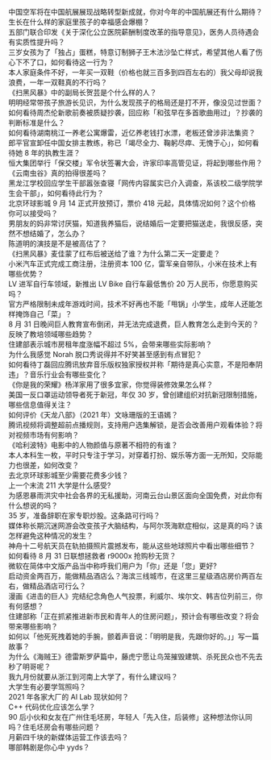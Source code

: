 中国空军将在中国航展展现战略转型新成就，你对今年的中国航展还有什么期待？  
生长在什么样的家庭里孩子的幸福感会爆棚？  
五部门联合印发《关于深化公立医院薪酬制度改革的指导意见》，医务人员待遇会有实质性提升吗？  
三岁女孩为了「独占」蛋糕，特意订制狮子王木法沙坠亡样式，希望其他人看了伤心下不了口，如何看待这一行为？  
本人家庭条件不好，一年买一双鞋（价格也就三百多到四百左右的）我父母却说我浪费，一年一双鞋真的不行吗？  
《扫黑风暴》中的副局长贺芸是个什么样的人？  
明明经常带孩子旅游长见识，为什么发现孩子的格局还是打不开，像没见过世面？  
如何看待周杰伦新歌前奏被质疑抄袭，回应称「和弦早在多首歌曲用过」？抄袭的判断标准是什么？  
如何看待湖南桃江一养老公寓爆雷，近亿养老钱打水漂，老板还曾涉非法集资？  
郎平官宣卸任中国女排主教练，称已「竭尽全力、鞠躬尽瘁、无愧于心」，如何看待她 8 年的执教生涯？  
恒大集团举行「保交楼」军令状签署大会，许家印率高管见证，将起到哪些作用？  
《云南虫谷》真的拍得很差吗？  
黑龙江学校回应学生干部嚣张查寝「网传内容属实已介入调查，系该校二级学院学生会干部」，如何看待此行为？  
北京环球影城 9 月 14 正式开放预订，票价 418 元起，具体情况如何？这个价格你可以接受吗？  
男朋友的妈非常讨厌猫，知道我养猫后，说结婚后一定要把猫送走，我很反感，突然不想结婚了，怎么办？  
陈道明的演技是不是被高估了？  
《扫黑风暴》麦佳蒙了红布后被送给了谁？为什么第二天一定要走？  
小米汽车正式完成工商注册，注册资本 100 亿，雷军亲自带队，小米在技术上有哪些优势？  
LV 进军自行车领域，新推出 LV Bike 自行车最低售价 20 万人民币，你愿意购买吗？  
官方严格限制未成年游戏时间，技术不好再也不能「甩锅」小学生，成年人还能怎样掩饰自己「菜」？  
8 月 31 日晚间巨人教育宣布倒闭，并无法完成退费，巨人教育怎么走到今天的？反映了教培领域哪些趋势？  
住建部表示城市房租年度涨幅不超过 5%，会带来哪些实际影响？  
为什么我感觉 Norah 脱口秀说得并不好笑甚至感到有点冒犯？  
如何看待丁磊回应腾讯放弃音乐版权独家授权并称「期待是真心实意，不是阳奉阴违」？音乐行业会有哪些变化？  
《你是我的荣耀》杨洋家用了很多宜家，你觉得装修效果怎么样？  
美国一反口罩运动领导者死于新冠，年仅 30 岁，曾创建组织对抗新冠限制措施，哪些信息值得关注？  
如何评价《天龙八部》（2021 年）文咏珊版的王语嫣？  
腾讯视频将调整超前点播规则，支持用户选集解锁，是否会改善用户观看体验？将对视频市场有何影响？  
《哈利波特》电影中的人物颜值与原著不相符的有谁？  
本人本科生一枚，平时只专注于学习，对穿着打扮、娱乐等方面一无所知，交际能力也很差，如何改变？  
去北京环球影城至少需要花费多少钱？  
上一个末流 211 大学是什么感受?  
为感恩暴雨洪灾中社会各界的无私援助，河南云台山景区面向全国免费，对此你有什么想说的吗？  
35 岁，准备辞职在家专职炒股。这条路可行吗？  
媒体称长期沉迷网游会改变孩子大脑结构，与阿尔茨海默症相似，这是真的吗？该怎样避免这种情况的发生？  
神舟十二号航天员在轨拍摄照片震撼发布，能从这些地球照片中看出哪些细节？  
如何看待 8 月 31 日联想拯救者 r9000x 抢购秒无货？  
微软在简体中文版产品当中称呼我们用户为「你」还是「您」更好?  
启动资金两百万，能做精品酒店么？海滨三线城市，在这里三星级酒店房价两百左右，做精品酒店可行么？  
漫画《进击的巨人》完结纪念角色人气投票，利威尔、埃尔文、韩吉位列前三，你有何感想？  
住建部称「正在抓紧推进新市民和青年人的住房问题」，预计会有哪些改变？将会带来哪些影响？  
如何以「他死死拽着她的手腕，颤着声音说：「明明是我，先跟你好的。」」写一篇故事？  
为什么《海贼王》德雷斯罗萨篇中，藤虎宁愿让鸟笼摧毁建筑、杀死民众也不先去秒了明哥呢？  
我九月份就要从浙江到河南上大学了，有什么建议吗？  
大学生有必要学驾照吗？  
2021 年各家大厂的 AI Lab 现状如何？  
C++ 代码优化应该怎么学？  
90 后小伙和女友在广州住毛坯房，年轻人「先入住，后装修」这种想法你认同吗？住毛坯房会有哪些问题？  
月薪四千块的新媒体运营工作该去吗？  
哪部韩剧是你心中 yyds？  
